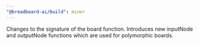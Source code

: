 ```yaml
---
"@breadboard-ai/build": minor
---
```


Changes to the signature of the board function. Introduces new inputNode and outputNode functions which are used for polymorphic boards.
